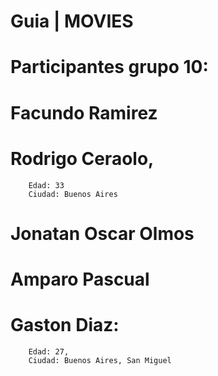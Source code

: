 # Guia | MOVIES
# Participantes grupo 10: 
#   Facundo Ramirez 
#   Rodrigo Ceraolo, 
        Edad: 33
        Ciudad: Buenos Aires
#   Jonatan Oscar Olmos
#   Amparo Pascual
#   Gaston Diaz:
        Edad: 27,
        Ciudad: Buenos Aires, San Miguel
